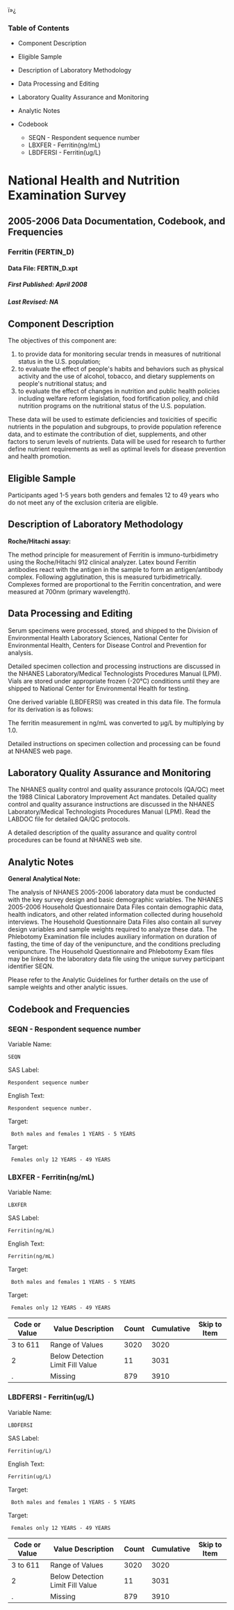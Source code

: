 ï»¿

### Table of Contents

  * Component Description
  * Eligible Sample
  * Description of Laboratory Methodology
  * Data Processing and Editing
  * Laboratory Quality Assurance and Monitoring
  * Analytic Notes
  * Codebook

    * SEQN - Respondent sequence number
    * LBXFER - Ferritin(ng/mL)
    * LBDFERSI - Ferritin(ug/L)

# National Health and Nutrition Examination Survey

## 2005-2006 Data Documentation, Codebook, and Frequencies

### Ferritin (FERTIN_D)

####  Data File: FERTIN_D.xpt

#####  First Published: April 2008

#####  Last Revised: NA

## Component Description

The objectives of this component are:

  1. to provide data for monitoring secular trends in measures of nutritional status in the U.S. population; 
  2. to evaluate the effect of people's habits and behaviors such as physical activity and the use of alcohol, tobacco, and dietary supplements on people's nutritional status; and 
  3. to evaluate the effect of changes in nutrition and public health policies including welfare reform legislation, food fortification policy, and child nutrition programs on the nutritional status of the U.S. population. 

These data will be used to estimate deficiencies and toxicities of specific
nutrients in the population and subgroups, to provide population reference
data, and to estimate the contribution of diet, supplements, and other factors
to serum levels of nutrients. Data will be used for research to further define
nutrient requirements as well as optimal levels for disease prevention and
health promotion.

## Eligible Sample

Participants aged 1-5 years both genders and females 12 to 49 years who do not
meet any of the exclusion criteria are eligible.

## Description of Laboratory Methodology

**Roche/Hitachi assay:**

The method principle for measurement of Ferritin is immuno-turbidimetry using
the Roche/Hitachi 912 clinical analyzer. Latex bound Ferritin antibodies react
with the antigen in the sample to form an antigen/antibody complex. Following
agglutination, this is measured turbidimetrically. Complexes formed are
proportional to the Ferritin concentration, and were measured at 700nm
(primary wavelength).

## Data Processing and Editing

Serum specimens were processed, stored, and shipped to the Division of
Environmental Health Laboratory Sciences, National Center for Environmental
Health, Centers for Disease Control and Prevention for analysis.

Detailed specimen collection and processing instructions are discussed in the
NHANES Laboratory/Medical Technologists Procedures Manual (LPM). Vials are
stored under appropriate frozen (-20°C) conditions until they are shipped to
National Center for Environmental Health for testing.

One derived variable (LBDFERSI) was created in this data file. The formula for
its derivation is as follows:

The ferritin measurement in ng/mL was converted to μg/L by multiplying by 1.0.

Detailed instructions on specimen collection and processing can be found at
NHANES web page.

## Laboratory Quality Assurance and Monitoring

The NHANES quality control and quality assurance protocols (QA/QC) meet the
1988 Clinical Laboratory Improvement Act mandates. Detailed quality control
and quality assurance instructions are discussed in the NHANES
Laboratory/Medical Technologists Procedures Manual (LPM). Read the LABDOC file
for detailed QA/QC protocols.

A detailed description of the quality assurance and quality control procedures
can be found at NHANES web site.

## Analytic Notes

**General Analytical Note:**

The analysis of NHANES 2005-2006 laboratory data must be conducted with the
key survey design and basic demographic variables. The NHANES 2005-2006
Household Questionnaire Data Files contain demographic data, health
indicators, and other related information collected during household
interviews. The Household Questionnaire Data Files also contain all survey
design variables and sample weights required to analyze these data. The
Phlebotomy Examination file includes auxiliary information on duration of
fasting, the time of day of the venipuncture, and the conditions precluding
venipuncture. The Household Questionnaire and Phlebotomy Exam files may be
linked to the laboratory data file using the unique survey participant
identifier SEQN.

Please refer to the Analytic Guidelines for further details on the use of
sample weights and other analytic issues.

## Codebook and Frequencies

### SEQN - Respondent sequence number

Variable Name:

    SEQN
SAS Label:

    Respondent sequence number
English Text:

    Respondent sequence number.
Target:

     Both males and females 1 YEARS - 5 YEARS
Target:

     Females only 12 YEARS - 49 YEARS

### LBXFER - Ferritin(ng/mL)

Variable Name:

    LBXFER
SAS Label:

    Ferritin(ng/mL)
English Text:

    Ferritin(ng/mL)
Target:

     Both males and females 1 YEARS - 5 YEARS
Target:

     Females only 12 YEARS - 49 YEARS
Code or Value | Value Description | Count | Cumulative | Skip to Item  
---|---|---|---|---  
3 to 611 | Range of Values | 3020 | 3020 |   
2 | Below Detection Limit Fill Value | 11 | 3031 |   
. | Missing | 879 | 3910 |   
  
### LBDFERSI - Ferritin(ug/L)

Variable Name:

    LBDFERSI
SAS Label:

    Ferritin(ug/L)
English Text:

    Ferritin(ug/L)
Target:

     Both males and females 1 YEARS - 5 YEARS
Target:

     Females only 12 YEARS - 49 YEARS
Code or Value | Value Description | Count | Cumulative | Skip to Item  
---|---|---|---|---  
3 to 611 | Range of Values | 3020 | 3020 |   
2 | Below Detection Limit Fill Value | 11 | 3031 |   
. | Missing | 879 | 3910 | 

